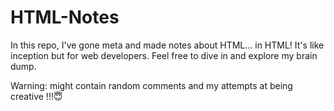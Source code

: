 # HTML-Notes
In this repo, I've gone meta and made notes about HTML... in HTML! 
It's like inception but for web developers.
Feel free to dive in and explore my brain dump.

Warning: might contain random comments and my attempts at being creative !!!😇
